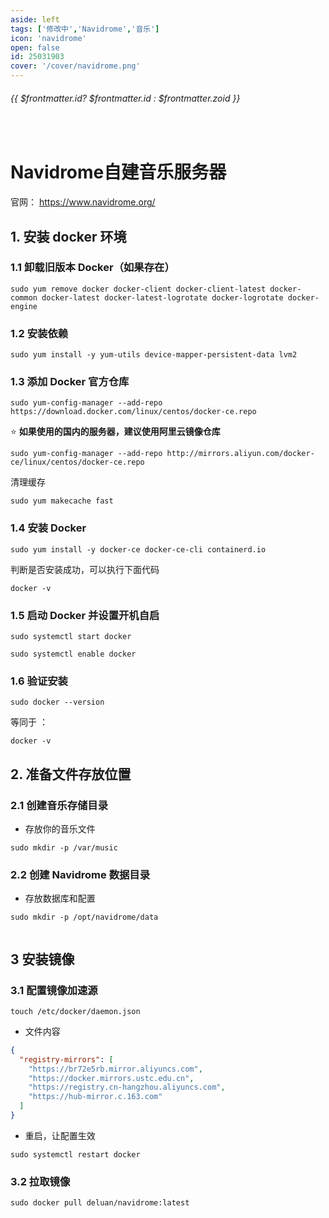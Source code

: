 ```yaml
---
aside: left
tags: ['修改中','Navidrome','音乐']
icon: 'navidrome'
open: false
id: 25031903
cover: '/cover/navidrome.png' 
--- 
```

 
######  {{ $frontmatter.id? $frontmatter.id : $frontmatter.zoid }}
 
<br/>
 
# Navidrome自建音乐服务器

官网： https://www.navidrome.org/

## 1. 安装 docker 环境

### 1.1 卸载旧版本 Docker（如果存在）

```shell
sudo yum remove docker docker-client docker-client-latest docker-common docker-latest docker-latest-logrotate docker-logrotate docker-engine
```

### 1.2 安装依赖

```shell
sudo yum install -y yum-utils device-mapper-persistent-data lvm2
```


### 1.3 添加 Docker 官方仓库

```shell
sudo yum-config-manager --add-repo https://download.docker.com/linux/centos/docker-ce.repo
```

⭐ **如果使用的国内的服务器，建议使用阿里云镜像仓库**

```shell
sudo yum-config-manager --add-repo http://mirrors.aliyun.com/docker-ce/linux/centos/docker-ce.repo
```

清理缓存

```shell
sudo yum makecache fast
```

### 1.4 安装 Docker

```shell
sudo yum install -y docker-ce docker-ce-cli containerd.io
```

判断是否安装成功，可以执行下面代码

```shell
docker -v
```

### 1.5 启动 Docker 并设置开机自启

```shell
sudo systemctl start docker
```

```shell
sudo systemctl enable docker
```


### 1.6 验证安装

```shell
sudo docker --version
```

等同于 ：

```shell
docker -v
```

## 2. 准备文件存放位置

###  2.1 创建音乐存储目录

- 存放你的音乐文件

```shell
sudo mkdir -p /var/music
```

###  2.2 创建 Navidrome 数据目录

- 存放数据库和配置

```shell
sudo mkdir -p /opt/navidrome/data
```


```shell

```

## 3 安装镜像

### 3.1 配置镜像加速源

```shell
touch /etc/docker/daemon.json
```
- 文件内容

```json
{
  "registry-mirrors": [
    "https://br72e5rb.mirror.aliyuncs.com",
    "https://docker.mirrors.ustc.edu.cn",
    "https://registry.cn-hangzhou.aliyuncs.com",
    "https://hub-mirror.c.163.com"
  ]
}
```

- 重启，让配置生效

```shell
sudo systemctl restart docker
```


### 3.2 拉取镜像

```shell
sudo docker pull deluan/navidrome:latest
```